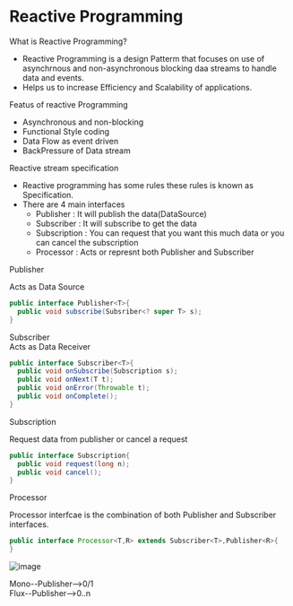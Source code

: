 # Reactive Programming

What is Reactive Programming?  

* Reactive Programming is a design Patterm that focuses on use of asynchrnous and non-asynchronous blocking daa streams to handle data and events.  
* Helps us to increase Efficiency and Scalability of applications.

Featus of reactive Programming  
* Asynchronous and non-blocking
* Functional Style coding
* Data Flow as event driven
* BackPressure of Data stream


Reactive stream specification  

* Reactive programming has some rules these rules is known as Specification.
* There are 4 main interfaces
    * Publisher : It will publish the data(DataSource)
    * Subscriber : It will subscribe to get the data
    * Subscription : You can request that you want this much data or you can cancel the subscription
    * Processor : Acts or represnt both Publisher and Subscriber
 
Publisher  

Acts as Data Source

```java
public interface Publisher<T>{
  public void subscribe(Subsriber<? super T> s);
}
```

Subscriber  
 Acts as Data Receiver

```java
public interface Subscriber<T>{
  public void onSubscribe(Subscription s);
  public void onNext(T t);
  public void onError(Throwable t);
  public void onComplete();
}
```

Subscription  

Request data from publisher or cancel a request

```java
public interface Subscription{
  public void request(long n);
  public void cancel();
}
```

Processor  

Processor interfcae is the combination of both Publisher and Subscriber interfaces.
```java
public interface Processor<T,R> extends Subscriber<T>,Publisher<R>{
}
```

![image](https://github.com/user-attachments/assets/7db5f5de-be2a-420c-9801-63fe44344c36)

Mono--Publisher-->0/1  
Flux--Publisher-->0..n